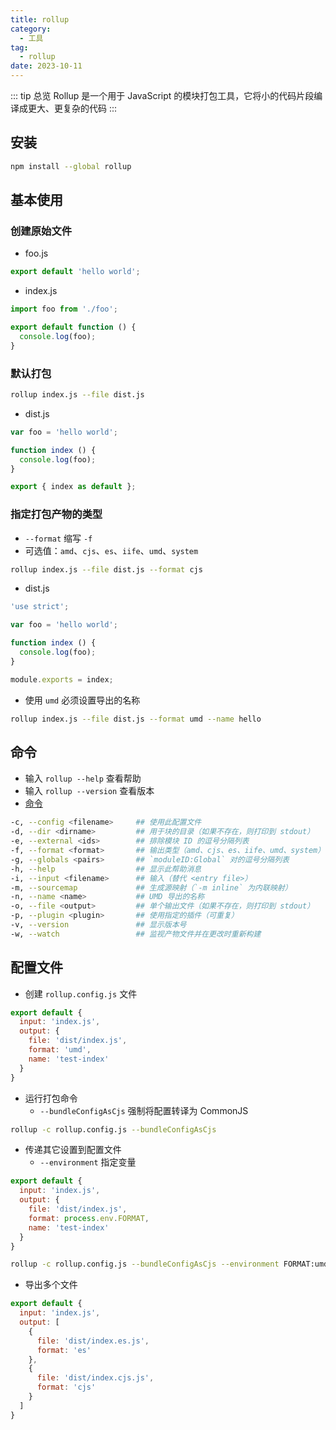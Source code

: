 ```yaml
---
title: rollup
category:
  - 工具
tag:
  - rollup
date: 2023-10-11
---
```


::: tip 总览
Rollup 是一个用于 JavaScript 的模块打包工具，它将小的代码片段编译成更大、更复杂的代码
:::

## 安装
```sh
npm install --global rollup
```

## 基本使用
### 创建原始文件
- foo.js
```js
export default 'hello world';
```
- index.js
```js
import foo from './foo';

export default function () {
  console.log(foo);
}
```
### 默认打包
```sh
rollup index.js --file dist.js
```
- dist.js
```js
var foo = 'hello world';

function index () {
  console.log(foo);
}

export { index as default };
```
### 指定打包产物的类型
- `--format` 缩写 `-f`
- 可选值：`amd`、`cjs`、`es`、`iife`、`umd`、`system`
```sh
rollup index.js --file dist.js --format cjs
```
- dist.js
```js
'use strict';

var foo = 'hello world';

function index () {
  console.log(foo);
}

module.exports = index;
```
- 使用 `umd` 必须设置导出的名称
```sh
rollup index.js --file dist.js --format umd --name hello
```

## 命令
- 输入 `rollup --help` 查看帮助
- 输入 `rollup --version` 查看版本
- [命令](https://www.rollupjs.com/command-line-interface/)
```sh
-c, --config <filename>     ## 使用此配置文件
-d, --dir <dirname>         ## 用于块的目录（如果不存在，则打印到 stdout）
-e, --external <ids>        ## 排除模块 ID 的逗号分隔列表
-f, --format <format>       ## 输出类型（amd、cjs、es、iife、umd、system）
-g, --globals <pairs>       ## `moduleID:Global` 对的逗号分隔列表
-h, --help                  ## 显示此帮助消息
-i, --input <filename>      ## 输入（替代 <entry file>）
-m, --sourcemap             ## 生成源映射（`-m inline` 为内联映射）
-n, --name <name>           ## UMD 导出的名称
-o, --file <output>         ## 单个输出文件（如果不存在，则打印到 stdout）
-p, --plugin <plugin>       ## 使用指定的插件（可重复）
-v, --version               ## 显示版本号
-w, --watch                 ## 监视产物文件并在更改时重新构建
```

## 配置文件
- 创建 `rollup.config.js` 文件
```js
export default {
  input: 'index.js',
  output: {
    file: 'dist/index.js',
    format: 'umd',
    name: 'test-index'
  }
}
```
- 运行打包命令
  - `--bundleConfigAsCjs` 强制将配置转译为 CommonJS
```sh
rollup -c rollup.config.js --bundleConfigAsCjs
```
- 传递其它设置到配置文件
  - `--environment` 指定变量
```js
export default {
  input: 'index.js',
  output: {
    file: 'dist/index.js',
    format: process.env.FORMAT,
    name: 'test-index'
  }
}
```
```sh
rollup -c rollup.config.js --bundleConfigAsCjs --environment FORMAT:umd
```
- 导出多个文件
```js
export default {
  input: 'index.js',
  output: [
    {
      file: 'dist/index.es.js',
      format: 'es'
    },
    {
      file: 'dist/index.cjs.js',
      format: 'cjs'
    }
  ]
}
```